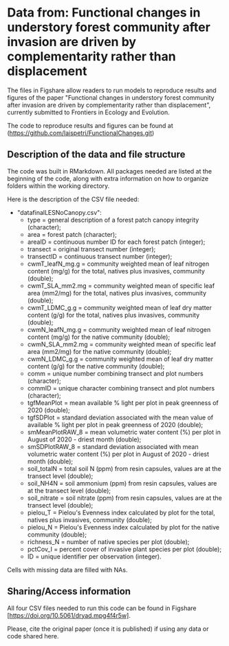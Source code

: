 # Data from: Functional changes in understory forest community after invasion are driven by complementarity rather than displacement

The files in Figshare allow readers to run models to reproduce results and figures of the paper "Functional changes in understory forest community after invasion are driven by complementarity rather than displacement", currently submitted to Frontiers in Ecology and Evolution.

The code to reproduce results and figures can be found at (https://github.com/laispetri/FunctionalChanges.git)

## Description of the data and file structure

The code was built in RMarkdown. All packages needed are listed at the beginning of the code, along with extra information on how to organize folders within the working directory.

Here is the description of the CSV file needed:

* "datafinalLESNoCanopy.csv":
  - type = general description of a forest patch canopy integrity (character);
  - area = forest patch (character);
  - areaID = continuous number ID for each forest patch (integer);
  - transect = original transect number (integer);
  - transectID = continuous transect number (integer);
  - cwmT_leafN_mg.g = community weighted mean of leaf nitrogen content (mg/g) for the total, natives plus invasives, community (double);
  - cwmT_SLA_mm2.mg = community weighted mean of specific leaf area (mm2/mg) for the total, natives plus invasives, community (double);
  - cwmT_LDMC_g.g = community weighted mean of leaf dry matter content (g/g) for the total, natives plus invasives, community (double);
  - cwmN_leafN_mg.g = community weighted mean of leaf nitrogen content (mg/g) for the native community (double);
  - cwmN_SLA_mm2.mg = community weighted mean of specific leaf area (mm2/mg) for the native community (double);
  - cwmN_LDMC_g.g = community weighted mean of leaf dry matter content (g/g) for the native community (double);
  - comm = unique number combining transect and plot numbers (character);
  - commID = unique character combining transect and plot numbers (character);
  - tgfMeanPlot = mean available % light per plot in peak greenness of 2020 (double);
  - tgfSDPlot = standard deviation associated with the mean value of available % light per plot in peak greenness of 2020 (double);
  - smMeanPlotRAW_8 = mean volumetric water content (%) per plot in August of 2020 - driest month (double);
  - smSDPlotRAW_8 = standard deviation associated with mean volumetric water content (%) per plot in August of 2020 - driest month (double);
  - soil_totalN = total soil N (ppm) from resin capsules, values are at the transect level (double);
  - soil_NH4N = soil ammonium (ppm) from resin capsules, values are at the transect level (double);
  - soil_nitrate = soil nitrate (ppm) from resin capsules, values are at the transect level (double);
  - pielou_T = Pielou's Evenness index calculated by plot for the total, natives plus invasives, community (double);
  - pielou_N = Pielou's Evenness index calculated by plot for the native community (double);
  - richness_N = number of native species per plot (double);
  - pctCov_I = percent cover of invasive plant species per plot (double);
  - ID = unique identifier per observation (integer).

Cells with missing data are filled with NAs.

## Sharing/Access information

All four CSV files needed to run this code can be found in Figshare [https://doi.org/10.5061/dryad.mpg4f4r5w].

Please, cite the original paper (once it is published) if using any data or code shared here.
